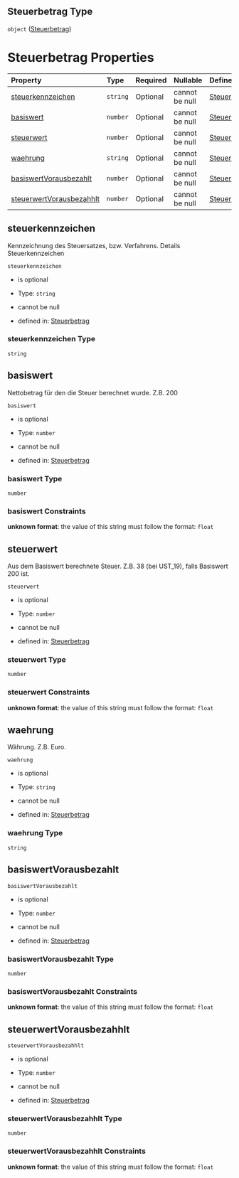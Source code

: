 ## Steuerbetrag Type

`object` ([Steuerbetrag](steuerbetrag.md))

# Steuerbetrag Properties

| Property                                              | Type     | Required | Nullable       | Defined by                                                                                                                                                                                                          |
| :---------------------------------------------------- | :------- | :------- | :------------- | :------------------------------------------------------------------------------------------------------------------------------------------------------------------------------------------------------------------ |
| [steuerkennzeichen](#steuerkennzeichen)               | `string` | Optional | cannot be null | [Steuerbetrag](steuerbetrag-properties-steuerkennzeichen.md "https://raw.githubusercontent.com/conuti-gmbh/bo4e-schema/master/schemas/v1/com/Steuerbetrag.schema.json#/properties/steuerkennzeichen")               |
| [basiswert](#basiswert)                               | `number` | Optional | cannot be null | [Steuerbetrag](steuerbetrag-properties-basiswert.md "https://raw.githubusercontent.com/conuti-gmbh/bo4e-schema/master/schemas/v1/com/Steuerbetrag.schema.json#/properties/basiswert")                               |
| [steuerwert](#steuerwert)                             | `number` | Optional | cannot be null | [Steuerbetrag](steuerbetrag-properties-steuerwert.md "https://raw.githubusercontent.com/conuti-gmbh/bo4e-schema/master/schemas/v1/com/Steuerbetrag.schema.json#/properties/steuerwert")                             |
| [waehrung](#waehrung)                                 | `string` | Optional | cannot be null | [Steuerbetrag](steuerbetrag-properties-waehrung.md "https://raw.githubusercontent.com/conuti-gmbh/bo4e-schema/master/schemas/v1/com/Steuerbetrag.schema.json#/properties/waehrung")                                 |
| [basiswertVorausbezahlt](#basiswertvorausbezahlt)     | `number` | Optional | cannot be null | [Steuerbetrag](steuerbetrag-properties-basiswertvorausbezahlt.md "https://raw.githubusercontent.com/conuti-gmbh/bo4e-schema/master/schemas/v1/com/Steuerbetrag.schema.json#/properties/basiswertVorausbezahlt")     |
| [steuerwertVorausbezahhlt](#steuerwertvorausbezahhlt) | `number` | Optional | cannot be null | [Steuerbetrag](steuerbetrag-properties-steuerwertvorausbezahhlt.md "https://raw.githubusercontent.com/conuti-gmbh/bo4e-schema/master/schemas/v1/com/Steuerbetrag.schema.json#/properties/steuerwertVorausbezahhlt") |

## steuerkennzeichen

Kennzeichnung des Steuersatzes, bzw. Verfahrens. Details Steuerkennzeichen

`steuerkennzeichen`

*   is optional

*   Type: `string`

*   cannot be null

*   defined in: [Steuerbetrag](steuerbetrag-properties-steuerkennzeichen.md "https://raw.githubusercontent.com/conuti-gmbh/bo4e-schema/master/schemas/v1/com/Steuerbetrag.schema.json#/properties/steuerkennzeichen")

### steuerkennzeichen Type

`string`

## basiswert

Nettobetrag für den die Steuer berechnet wurde. Z.B. 200

`basiswert`

*   is optional

*   Type: `number`

*   cannot be null

*   defined in: [Steuerbetrag](steuerbetrag-properties-basiswert.md "https://raw.githubusercontent.com/conuti-gmbh/bo4e-schema/master/schemas/v1/com/Steuerbetrag.schema.json#/properties/basiswert")

### basiswert Type

`number`

### basiswert Constraints

**unknown format**: the value of this string must follow the format: `float`

## steuerwert

Aus dem Basiswert berechnete Steuer. Z.B. 38 (bei UST\_19), falls Basiswert 200 ist.

`steuerwert`

*   is optional

*   Type: `number`

*   cannot be null

*   defined in: [Steuerbetrag](steuerbetrag-properties-steuerwert.md "https://raw.githubusercontent.com/conuti-gmbh/bo4e-schema/master/schemas/v1/com/Steuerbetrag.schema.json#/properties/steuerwert")

### steuerwert Type

`number`

### steuerwert Constraints

**unknown format**: the value of this string must follow the format: `float`

## waehrung

Währung. Z.B. Euro.

`waehrung`

*   is optional

*   Type: `string`

*   cannot be null

*   defined in: [Steuerbetrag](steuerbetrag-properties-waehrung.md "https://raw.githubusercontent.com/conuti-gmbh/bo4e-schema/master/schemas/v1/com/Steuerbetrag.schema.json#/properties/waehrung")

### waehrung Type

`string`

## basiswertVorausbezahlt



`basiswertVorausbezahlt`

*   is optional

*   Type: `number`

*   cannot be null

*   defined in: [Steuerbetrag](steuerbetrag-properties-basiswertvorausbezahlt.md "https://raw.githubusercontent.com/conuti-gmbh/bo4e-schema/master/schemas/v1/com/Steuerbetrag.schema.json#/properties/basiswertVorausbezahlt")

### basiswertVorausbezahlt Type

`number`

### basiswertVorausbezahlt Constraints

**unknown format**: the value of this string must follow the format: `float`

## steuerwertVorausbezahhlt



`steuerwertVorausbezahhlt`

*   is optional

*   Type: `number`

*   cannot be null

*   defined in: [Steuerbetrag](steuerbetrag-properties-steuerwertvorausbezahhlt.md "https://raw.githubusercontent.com/conuti-gmbh/bo4e-schema/master/schemas/v1/com/Steuerbetrag.schema.json#/properties/steuerwertVorausbezahhlt")

### steuerwertVorausbezahhlt Type

`number`

### steuerwertVorausbezahhlt Constraints

**unknown format**: the value of this string must follow the format: `float`
